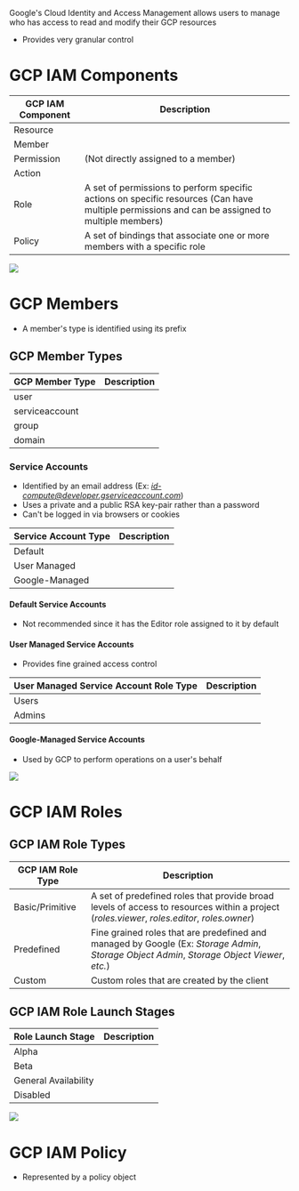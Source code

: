 Google's Cloud Identity and Access Management allows users to manage who has access to read and modify their GCP resources

* Provides very granular control

# GCP IAM Components

| GCP IAM Component | Description |
| --- | --- |
| Resource | |
| Member | |
| Permission | (Not directly assigned to a member) |
| Action | |
| Role | A set of permissions to perform specific actions on specific resources (Can have multiple permissions and can be assigned to multiple members) |
| Policy | A set of bindings that associate one or more members with a specific role |

![](https://github.com/JonmarCorpuz/SecondBrain/blob/main/Assets/Whitespace.png)

# GCP Members

* A member's type is identified using its prefix

## GCP Member Types

| GCP Member Type | Description |
| --- | --- |
| user | |
| serviceaccount | |
| group | |
| domain | |

### Service Accounts

* Identified by an email address (Ex: *id-compute@developer.gserviceaccount.com*)
* Uses a private and a public RSA key-pair rather than a password
* Can't be logged in via browsers or cookies

| Service Account Type | Description |
| --- | --- |
| Default | |
| User Managed | |
| Google-Managed | |

#### Default Service Accounts

* Not recommended since it has the Editor role assigned to it by default

#### User Managed Service Accounts

* Provides fine grained access control

| User Managed Service Account Role Type | Description |
| --- | --- |
| Users | |
| Admins | |

#### Google-Managed Service Accounts

* Used by GCP to perform operations on a user's behalf

![](https://github.com/JonmarCorpuz/SecondBrain/blob/main/Assets/Whitespace.png)

# GCP IAM Roles

## GCP IAM Role Types

| GCP IAM Role Type | Description | 
| --- | --- |
| Basic/Primitive | A set of predefined roles that provide broad levels of access to resources within a project (*roles.viewer*, *roles.editor*, *roles.owner*)
| Predefined | Fine grained roles that are predefined and managed by Google (Ex: *Storage Admin*, *Storage Object Admin*, *Storage Object Viewer*, *etc.*) |
| Custom | Custom roles that are created by the client |

## GCP IAM Role Launch Stages

| Role Launch Stage | Description |
| --- | --- |
| Alpha | |
| Beta | |
| General Availability | |
| Disabled | |

![](https://github.com/JonmarCorpuz/SecondBrain/blob/main/Assets/Whitespace.png)

# GCP IAM Policy

* Represented by a policy object
